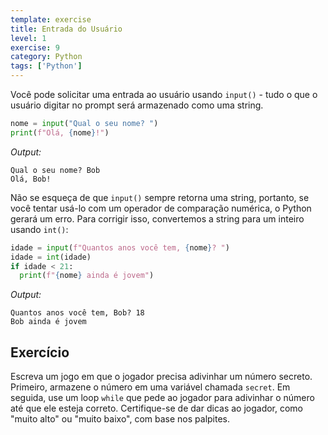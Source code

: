 ```yaml
---
template: exercise
title: Entrada do Usuário
level: 1
exercise: 9
category: Python
tags: ['Python']
---
```


Você pode solicitar uma entrada ao usuário usando `input()` - tudo o que o usuário digitar no prompt será armazenado como uma string.

```python
nome = input("Qual o seu nome? ")
print(f"Olá, {nome}!")
```
*Output:*
```
Qual o seu nome? Bob
Olá, Bob!
```

Não se esqueça de que `input()` sempre retorna uma string, portanto, se você tentar usá-lo com um operador de comparação numérica, o Python gerará um erro. Para corrigir isso, convertemos a string para um inteiro usando `int()`:

```python
idade = input(f"Quantos anos você tem, {nome}? ")
idade = int(idade)
if idade < 21:
  print(f"{nome} ainda é jovem")
```
*Output:*
```
Quantos anos você tem, Bob? 18
Bob ainda é jovem
```

## Exercício

Escreva um jogo em que o jogador precisa adivinhar um número secreto. Primeiro, armazene o número em uma variável chamada `secret`. Em seguida, use um loop `while` que pede ao jogador para adivinhar o número até que ele esteja correto. Certifique-se de dar dicas ao jogador, como "muito alto" ou "muito baixo", com base nos palpites.
